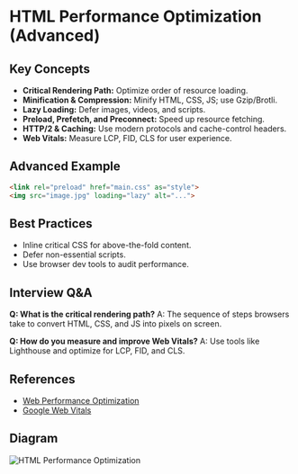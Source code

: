 # HTML Performance Optimization (Advanced)

## Key Concepts
- **Critical Rendering Path:** Optimize order of resource loading.
- **Minification & Compression:** Minify HTML, CSS, JS; use Gzip/Brotli.
- **Lazy Loading:** Defer images, videos, and scripts.
- **Preload, Prefetch, and Preconnect:** Speed up resource fetching.
- **HTTP/2 & Caching:** Use modern protocols and cache-control headers.
- **Web Vitals:** Measure LCP, FID, CLS for user experience.

## Advanced Example
```html
<link rel="preload" href="main.css" as="style">
<img src="image.jpg" loading="lazy" alt="...">
```

## Best Practices
- Inline critical CSS for above-the-fold content.
- Defer non-essential scripts.
- Use browser dev tools to audit performance.

## Interview Q&A
**Q: What is the critical rendering path?**
A: The sequence of steps browsers take to convert HTML, CSS, and JS into pixels on screen.

**Q: How do you measure and improve Web Vitals?**
A: Use tools like Lighthouse and optimize for LCP, FID, and CLS.

## References
- [Web Performance Optimization](https://web.dev/fast/)
- [Google Web Vitals](https://web.dev/vitals/)

## Diagram
![HTML Performance Optimization](https://web.dev/images/web-performance-optimization.png)
